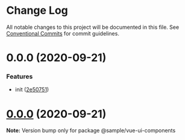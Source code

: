 # Change Log

All notable changes to this project will be documented in this file.
See [Conventional Commits](https://conventionalcommits.org) for commit guidelines.

# 0.0.0 (2020-09-21)


### Features

* init ([2e50751](https://github.com/nnishimura/design-system-boilerplate/commit/2e50751bd85b163157ae27b7b0257a67541cdde2))





# [0.0.0](https://github.com/nnishimura/design-system-boilerplate/compare/@sample/vue-ui-components@0.1.2...@sample/vue-ui-components@0.0.0) (2020-09-21)

**Note:** Version bump only for package @sample/vue-ui-components
